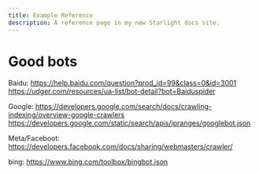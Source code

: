 ```yaml
---
title: Example Reference
description: A reference page in my new Starlight docs site.
---
```


# Good bots

Baidu:
<https://help.baidu.com/question?prod_id=99&class=0&id=3001>
<https://udger.com/resources/ua-list/bot-detail?bot=Baiduspider>

Google:
<https://developers.google.com/search/docs/crawling-indexing/overview-google-crawlers>
<https://developers.google.com/static/search/apis/ipranges/googlebot.json>

Meta/Faceboot:
<https://developers.facebook.com/docs/sharing/webmasters/crawler/>

bing:
<https://www.bing.com/toolbox/bingbot.json>
